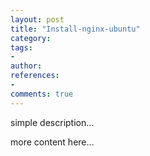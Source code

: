 ```yaml
---
layout: post
title: "Install-nginx-ubuntu"
category: 
tags: 
- 
author: 
references:
- 
comments: true
---
```



simple description...
<!--more-->

more content here...